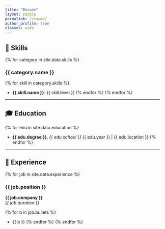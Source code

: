 ```yaml
---
title: "Résumé"
layout: single
permalink: /resume/
author_profile: true
classes: wide
---
```


## 🧠 Skills

{% for category in site.data.skills %}
### {{ category.name }}
{% for skill in category.skills %}
- **{{ skill.name }}**: {{ skill.level }}
{% endfor %}
{% endfor %}

---

## 🎓 Education

{% for edu in site.data.education %}
- **{{ edu.degree }}**, _{{ edu.school }}_
{{ edu.year }} | {{ edu.location }}
{% endfor %}

---

## 💼 Experience

{% for job in site.data.experience %}
### {{ job.position }}
**{{ job.company }}**  
<span style="font-style: italic;">{{ job.duration }}</span>

  {% for b in job.bullets %}
- {{ b }}
{% endfor %}
{% endfor %}

